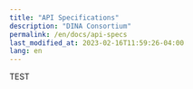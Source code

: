```yaml
---
title: "API Specifications"
description: "DINA Consortium"
permalink: /en/docs/api-specs
last_modified_at: 2023-02-16T11:59:26-04:00
lang: en
---
```


TEST
